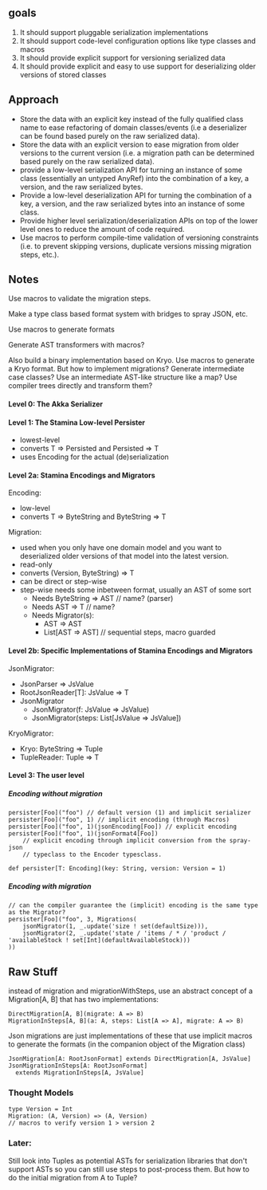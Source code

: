 


## goals

1. It should support pluggable serialization implementations
2. It should support code-level configuration options like type classes and macros
3. It should provide explicit support for versioning serialized data
4. It should provide explicit and easy to use support for deserializing older versions of stored classes


## Approach

- Store the data with an explicit key instead of the fully qualified class name to ease refactoring of domain classes/events (i.e a deserializer can be found based purely on the raw serialized data).
- Store the data with an explicit version to ease migration from older versions to the current version (i.e. a migration path can be determined based purely on the raw serialized data).
- provide a low-level serialization API for turning an instance of some class (essentially an untyped AnyRef) into the combination of a key, a version, and the raw serialized bytes.
- Provide a low-level deserialization API for turning the combination of a key, a version, and the raw serialized bytes into an instance of some class.
- Provide higher level serialization/deserialization APIs on top of the lower level ones to reduce the amount of code required.
- Use macros to perform compile-time validation of versioning constraints (i.e. to prevent skipping versions, duplicate versions missing migration steps, etc.).


## Notes
Use macros to validate the migration steps.

Make a type class based format system with bridges to spray JSON, etc.

Use macros to generate formats

Generate AST transformers with macros?

Also build a binary implementation based on Kryo. Use macros to generate a Kryo format. But how to implement migrations? Generate intermediate case classes? Use an intermediate AST-like structure like a map? Use compiler trees directly and transform them?


#### Level 0: The Akka Serializer


#### Level 1: The Stamina Low-level Persister
- lowest-level
- converts T => Persisted and Persisted => T
- uses Encoding for the actual (de)serialization

#### Level 2a: Stamina Encodings and Migrators

Encoding:
- low-level
- converts T => ByteString and ByteString => T

Migration:
- used when you only have one domain model and you want to deserialized older versions of that model into the latest version.
- read-only
- converts (Version, ByteString) => T
- can be direct or step-wise
- step-wise needs some inbetween format, usually an AST of some sort
    - Needs ByteString => AST // name? (parser)
    - Needs AST => T          // name?
    - Needs Migrator(s):
        -  AST => AST
        -  List[AST => AST] // sequential steps, macro guarded

#### Level 2b: Specific Implementations of Stamina Encodings and Migrators

JsonMigrator:
- JsonParser => JsValue
- RootJsonReader[T]: JsValue => T
- JsonMigrator
    + JsonMigrator(f: JsValue => JsValue)
    + JsonMigrator(steps: List[JsValue => JsValue])

KryoMigrator:
- Kryo: ByteString => Tuple
- TupleReader: Tuple => T


#### Level 3: The user level

##### Encoding without migration

    persister[Foo]("foo") // default version (1) and implicit serializer
    persister[Foo]("foo", 1) // implicit encoding (through Macros)
    persister[Foo]("foo", 1)(jsonEncoding[Foo]) // explicit encoding
    persister[Foo]("foo", 1)(jsonFormat4[Foo])
        // explicit encoding through implicit conversion from the spray-json
        // typeclass to the Encoder typesclass.

    def persister[T: Encoding](key: String, version: Version = 1)

##### Encoding with migration

    // can the compiler guarantee the (implicit) encoding is the same type as the Migrator?
    persister[Foo]("foo", 3, Migrations(
        jsonMigrator(1, _.update('size ! set(defaultSize))),
        jsonMigrator(2, _.update('state / 'items / * / 'product / 'availableStock ! set[Int](defaultAvailableStock)))
    ))





## Raw Stuff

instead of migration and migrationWithSteps, use an abstract concept of a
Migration[A, B] that has two implementations:

    DirectMigration[A, B](migrate: A => B)
    MigrationInSteps[A, B](a: A, steps: List[A => A], migrate: A => B)

Json migrations are just implementations of these that use implicit macros
to generate the formats (in the companion object of the Migration class)

    JsonMigration[A: RootJsonFormat] extends DirectMigration[A, JsValue]
    JsonMigrationInSteps[A: RootJsonFormat]
      extends MigrationInSteps[A, JsValue]


### Thought Models

    type Version = Int
    Migration: (A, Version) => (A, Version)
    // macros to verify version 1 > version 2

### Later:
Still look into Tuples as potential ASTs for serialization libraries
that don't support ASTs so you can still use steps to post-process them.
But how to do the initial migration from A to Tuple?

